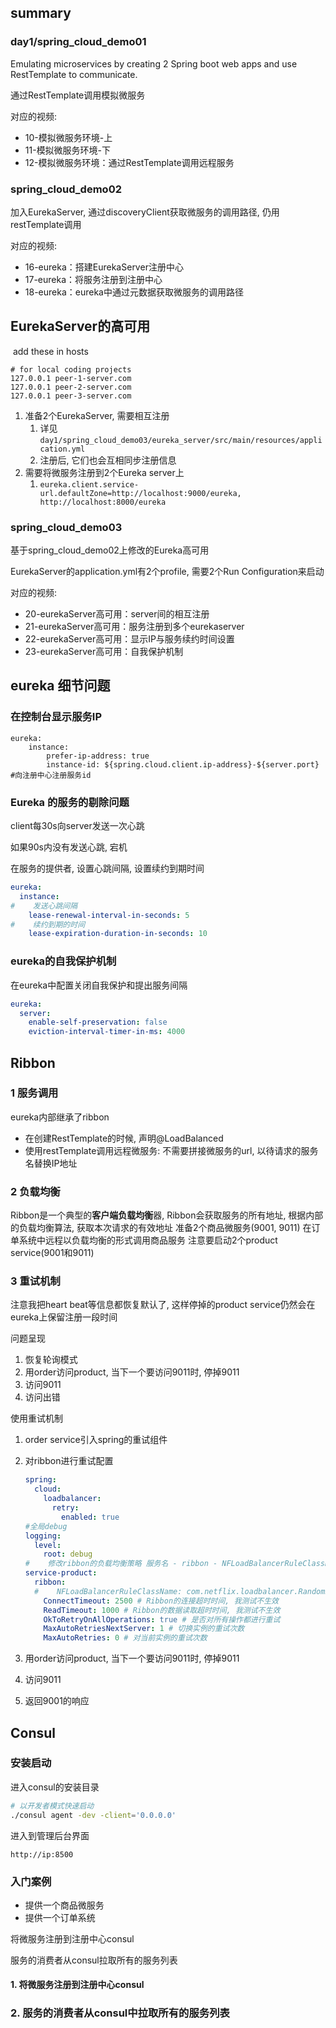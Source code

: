 ## summary

### day1/spring_cloud_demo01

Emulating microservices by creating 2 Spring boot web apps and use RestTemplate to communicate.

通过RestTemplate调用模拟微服务

对应的视频: 

- 10-模拟微服务环境-上
- 11-模拟微服务环境-下
- 12-模拟微服务环境：通过RestTemplate调用远程服务

### spring_cloud_demo02

加入EurekaServer, 通过discoveryClient获取微服务的调用路径, 仍用restTemplate调用

对应的视频: 

- 16-eureka：搭建EurekaServer注册中心
- 17-eureka：将服务注册到注册中心
- 18-eureka：eureka中通过元数据获取微服务的调用路径

## EurekaServer的高可用

​	add these in hosts

```
# for local coding projects
127.0.0.1 peer-1-server.com
127.0.0.1 peer-2-server.com
127.0.0.1 peer-3-server.com
```



1. 准备2个EurekaServer, 需要相互注册
   1. 详见`day1/spring_cloud_demo03/eureka_server/src/main/resources/application.yml`
   2. 注册后, 它们也会互相同步注册信息
2. 需要将微服务注册到2个Eureka server上
   1. `eureka.client.service-url.defaultZone=http://localhost:9000/eureka, http://localhost:8000/eureka`

### spring_cloud_demo03

基于spring_cloud_demo02上修改的Eureka高可用 

EurekaServer的application.yml有2个profile, 需要2个Run Configuration来启动

对应的视频:

- 20-eurekaServer高可用：server间的相互注册
- 21-eurekaServer高可用：服务注册到多个eurekaserver
- 22-eurekaServer高可用：显示IP与服务续约时间设置
- 23-eurekaServer高可用：自我保护机制

## eureka 细节问题

### 在控制台显示服务IP

```
eureka:
	instance:
		prefer-ip-address: true
		instance-id: ${spring.cloud.client.ip-address}-${server.port} #向注册中心注册服务id
```

### Eureka 的服务的剔除问题

client每30s向server发送一次心跳

如果90s内没有发送心跳, 宕机

在服务的提供者, 设置心跳间隔, 设置续约到期时间

```yaml
eureka:
  instance:
#    发送心跳间隔
    lease-renewal-interval-in-seconds: 5
#    续约到期的时间
    lease-expiration-duration-in-seconds: 10
```



### eureka的自我保护机制

在eureka中配置关闭自我保护和提出服务间隔

```yaml
eureka:
  server:
    enable-self-preservation: false
    eviction-interval-timer-in-ms: 4000
```

## Ribbon

### 1 服务调用

eureka内部继承了ribbon

- 在创建RestTemplate的时候, 声明@LoadBalanced
- 使用restTemplate调用远程微服务: 不需要拼接微服务的url, 以待请求的服务名替换IP地址


### 2 负载均衡

Ribbon是一个典型的**客户端负载均衡**器, Ribbon会获取服务的所有地址, 根据内部的负载均衡算法, 获取本次请求的有效地址
准备2个商品微服务(9001, 9011)
在订单系统中远程以负载均衡的形式调用商品服务
注意要启动2个product service(9001和9011)

### 3 重试机制

注意我把heart beat等信息都恢复默认了, 这样停掉的product service仍然会在eureka上保留注册一段时间

问题呈现

1. 恢复轮询模式
2. 用order访问product, 当下一个要访问9011时, 停掉9011
3. 访问9011
4. 访问出错

使用重试机制

1. order service引入spring的重试组件

2. 对ribbon进行重试配置

   ```yaml
   spring:
     cloud:
       loadbalancer:
         retry:
           enabled: true
   #全局debug
   logging:
     level:
       root: debug
   #    修改ribbon的负载均衡策略 服务名 - ribbon - NFLoadBalancerRuleClassName: 策略
   service-product:
     ribbon:
     #    NFLoadBalancerRuleClassName: com.netflix.loadbalancer.RandomRule
       ConnectTimeout: 2500 # Ribbon的连接超时时间, 我测试不生效
       ReadTimeout: 1000 # Ribbon的数据读取超时时间, 我测试不生效
       OkToRetryOnAllOperations: true # 是否对所有操作都进行重试
       MaxAutoRetriesNextServer: 1 # 切换实例的重试次数
       MaxAutoRetries: 0 # 对当前实例的重试次数
   ```

3. 用order访问product, 当下一个要访问9011时, 停掉9011

4. 访问9011

5. 返回9001的响应

## Consul

### 安装启动

进入consul的安装目录

```bash
# 以开发者模式快速启动
./consul agent -dev -client='0.0.0.0'
```

进入到管理后台界面

`http://ip:8500`

### 入门案例

- 提供一个商品微服务
- 提供一个订单系统

将微服务注册到注册中心consul

服务的消费者从consul拉取所有的服务列表

#### 1. 将微服务注册到注册中心consul

### 2. 服务的消费者从consul中拉取所有的服务列表






